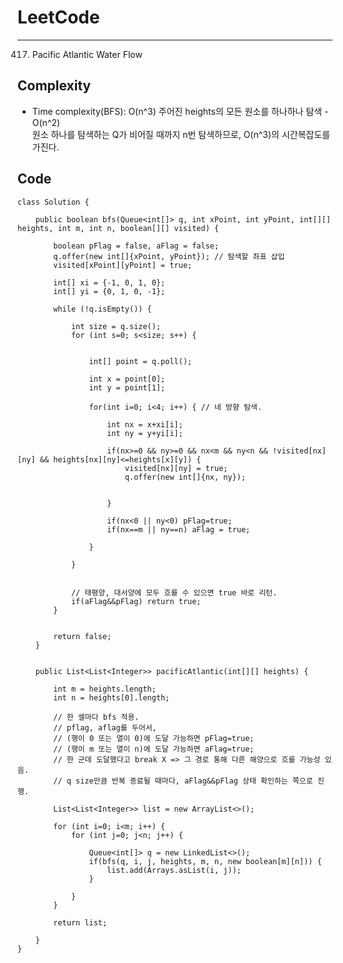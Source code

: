 [//]: # (# Intuition)
<!-- Describe your first thoughts on how to solve this problem. -->


# LeetCode
___
417. Pacific Atlantic Water Flow

[//]: # (## Approach)

[//]: # (<!-- Describe your approach to solving the problem. -->)


## Complexity


- Time complexity(BFS): O(n^3) 
주어진 heights의 모든 원소를 하나하나 탐색 - O(n^2)  
원소 하나를 탐색하는 Q가 비어질 때까지 n번 탐색하므로, O(n^3)의 시간복잡도를 가진다.

[//]: # (<!-- Add your time complexity here, e.g. $$O&#40;n&#41;$$ -->)

[//]: # ()
[//]: # ([//]: # &#40;- Space complexity:&#41;)
[//]: # (<!-- Add your space complexity here, e.g. $$O&#40;n&#41;$$ -->)

## Code
```
class Solution {

    public boolean bfs(Queue<int[]> q, int xPoint, int yPoint, int[][] heights, int m, int n, boolean[][] visited) {

        boolean pFlag = false, aFlag = false;
        q.offer(new int[]{xPoint, yPoint}); // 탐색할 좌표 삽입
        visited[xPoint][yPoint] = true;

        int[] xi = {-1, 0, 1, 0};
        int[] yi = {0, 1, 0, -1};

        while (!q.isEmpty()) {
            
            int size = q.size();
            for (int s=0; s<size; s++) {


                int[] point = q.poll();
                
                int x = point[0];
                int y = point[1];

                for(int i=0; i<4; i++) { // 네 방향 탐색.

                    int nx = x+xi[i];
                    int ny = y+yi[i];

                    if(nx>=0 && ny>=0 && nx<m && ny<n && !visited[nx][ny] && heights[nx][ny]<=heights[x][y]) {
                        visited[nx][ny] = true;
                        q.offer(new int[]{nx, ny});

                        
                    }

                    if(nx<0 || ny<0) pFlag=true;
                    if(nx==m || ny==n) aFlag = true;

                }
                
            }


            // 태평양, 대서양에 모두 흐를 수 있으면 true 바로 리턴.
            if(aFlag&&pFlag) return true;
        }

        
        return false;
    }


    public List<List<Integer>> pacificAtlantic(int[][] heights) {
        
        int m = heights.length;
        int n = heights[0].length;

        // 한 셀마다 bfs 적용.
        // pflag, aflag를 두어서,
        // (행이 0 또는 열이 0)에 도달 가능하면 pFlag=true;
        // (행이 m 또는 열이 n)에 도달 가능하면 aFlag=true;
        // 한 군데 도달했다고 break X => 그 경로 통해 다른 해양으로 흐를 가능성 있음.
        // q size만큼 반복 종료될 때마다, aFlag&&pFlag 상태 확인하는 쪽으로 진행.
        
        List<List<Integer>> list = new ArrayList<>();
        
        for (int i=0; i<m; i++) {
            for (int j=0; j<n; j++) {

                Queue<int[]> q = new LinkedList<>();
                if(bfs(q, i, j, heights, m, n, new boolean[m][n])) {
                    list.add(Arrays.asList(i, j));
                }

            }
        }

        return list;

    }
}
```